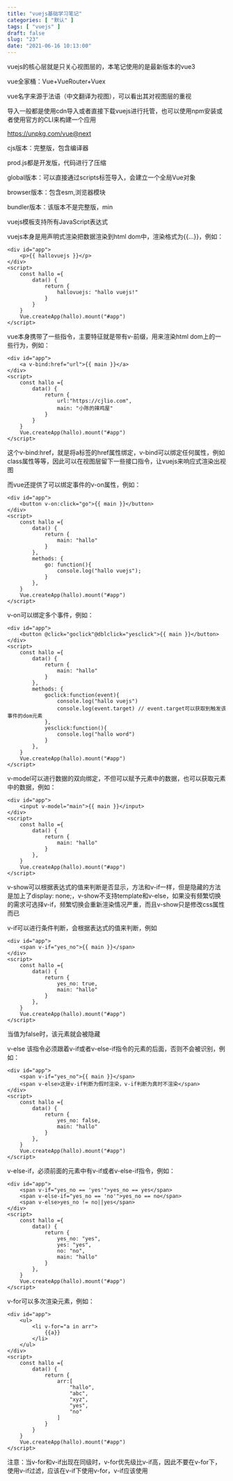 ```yaml
---
title: "vuejs基础学习笔记"
categories: [ "默认" ]
tags: [ "vuejs" ]
draft: false
slug: "23"
date: "2021-06-16 10:13:00"
---
```


vuejs的核心层就是只关心视图层的，本笔记使用的是最新版本的vue3

vue全家桶：Vue+VueRouter+Vuex

vue名字来源于法语（中文翻译为视图），可以看出其对视图层的重视

导入一般都是使用cdn导入或者直接下载vuejs进行托管，也可以使用npm安装或者使用官方的CLI来构建一个应用

https://unpkg.com/vue@next


cjs版本：完整版，包含编译器

prod.js都是开发版，代码进行了压缩

global版本：可以直接通过scripts标签导入，会建立一个全局Vue对象

browser版本：包含esm,浏览器模块

bundler版本：该版本不是完整版，min

vuejs模板支持所有JavaScript表达式

vuejs本身是用声明式渲染把数据渲染到html dom中，渲染格式为{{...}}，例如：

    <div id="app">
        <p>{{ hallovuejs }}</p>
    </div>
    <script>
        const hallo ={
            data() {
                return {
                    hallovuejs: "hallo vuejs!"
                }
            }
        }
        Vue.createApp(hallo).mount("#app")
    </script>

vue本身携带了一些指令，主要特征就是带有v-前缀，用来渲染html dom上的一些行为，例如：

    <div id="app">
        <a v-bind:href="url">{{ main }}</a>
    </div>
    <script>
        const hallo ={
            data() {
                return {
                    url:"https://cjlio.com",
                    main: "小陈的辣鸡屋"
                }
            }
        }
        Vue.createApp(hallo).mount("#app")
    </script>


这个v-bind:href，就是将a标签的href属性绑定，v-bind可以绑定任何属性，例如class属性等等，因此可以在视图层留下一些接口指令，让vuejs来响应式渲染出视图

而vue还提供了可以绑定事件的v-on属性，例如：

    <div id="app">
        <button v-on:click="go">{{ main }}</button>
    </div>
    <script>
        const hallo ={
            data() {
                return {
                    main: "hallo"
                }
            },
            methods: {
                go: function(){
                    console.log("hallo vuejs");
                }
            },
        }
        Vue.createApp(hallo).mount("#app")
    </script>

v-on可以绑定多个事件，例如：

    <div id="app">
        <button @click="goclick"@dblclick="yesclick">{{ main }}</button>
    </div>
    <script>
        const hallo ={
            data() {
                return {
                    main: "hallo"
                }
            },
            methods: {
                goclick:function(event){
                    console.log("hallo vuejs")
                    console.log(event.target) // event.target可以获取到触发该事件的dom元素
                },
                yesclick:function(){
                    console.log("hallo word")
                }
            },
        }
        Vue.createApp(hallo).mount("#app")
    </script>






v-model可以进行数据的双向绑定，不但可以赋予元素中的数据，也可以获取元素中的数据，例如：

    <div id="app">
        <input v-model="main">{{ main }}</input>
    </div>
    <script>
        const hallo ={
            data() {
                return {
                    main: "hallo"
                }
            },
        }
        Vue.createApp(hallo).mount("#app")
    </script>

v-show可以根据表达式的值来判断是否显示，方法和v-if一样，但是隐藏的方法是加上了display: none;，v-show不支持template和v-else，如果没有频繁切换的需求可选择v-if，频繁切换会重新渲染情况严重，而且v-show只是修改css属性而已

v-if可以进行条件判断，会根据表达式的值来判断，例如

    <div id="app">
        <span v-if="yes_no">{{ main }}</span>
    </div>
    <script>
        const hallo ={
            data() {
                return {
                    yes_no: true,
                    main: "hallo"
                }
            },
        }
        Vue.createApp(hallo).mount("#app")
    </script>

当值为false时，该元素就会被隐藏

v-else 该指令必须跟着v-if或者v-else-if指令的元素的后面，否则不会被识别，例如：

    <div id="app">
        <span v-if="yes_no">{{ main }}</span>
        <span v-else>这是v-if判断为假时渲染，v-if判断为真时不渲染</span>
    </div>
    <script>
        const hallo ={
            data() {
                return {
                    yes_no: false,
                    main: "hallo"
                }
            },
        }
        Vue.createApp(hallo).mount("#app")
    </script>


v-else-if，必须前面的元素中有v-if或者v-else-if指令，例如：

    <div id="app">
        <span v-if="yes_no == 'yes'">yes_no == yes</span>
        <span v-else-if="yes_no == 'no'">yes_no == no</span>
        <span v-else>yes_no != no||yes</span>
    </div>
    <script>
        const hallo ={
            data() {
                return {
                    yes_no: "yes",
                    yes: "yes",
                    no: "no",
                    main: "hallo"
                }
            },
        }
        Vue.createApp(hallo).mount("#app")
    </script>

v-for可以多次渲染元素，例如：

    <div id="app">
        <ul>
            <li v-for="a in arr">
                {{a}}
            </li>
        </ul>
    </div>
    <script>
        const hallo ={
            data() {
                return {
                    arr:[
                        "hallo",
                        "abc",
                        "xyz",
                        "yes",
                        "no"
                    ]
                }
            }
        }
        Vue.createApp(hallo).mount("#app")
    </script>


注意：当v-for和v-if出现在同级时，v-for优先级比v-if高，因此不要在v-for下，使用v-if过滤，应该在v-if下使用v-for，v-if应该使用<template>（<template>不会创建dom元素）



v-html可以插入html


    <div id="app">
        <span v-html="main"></span>
    </div>
    <script>
        const hallo ={
            data() {
                return {
                    main: "<p>hallo word</p>"
                }
            },
        }
        Vue.createApp(hallo).mount("#app")
    </script>

v-once表示该元素或者组件只渲染一次，后面不会因为数据的改变而重新渲染


动态参数的实现

    <div id="app">
    </div>

    const hallo = {
        data() {
            return {
                main: "hallo",
                abc: "classa"
            }
        },
        template: `<h1 :[abc] = "main">hallo word</h1>`
    }
    Vue.createApp(hallo).mount("#app")


vuejs提供了一个叫组件的概念，将重复的程序进行封装，用这些被封装的组件来构建大型应用，可以理解为积木

根组件：挂载应用时，该组件被认为是渲染的起点

如果想挂载一个应用到id为app的dom元素中，那么就需要挂载#app，通过一个vue实例，调用其component()方法，创建一个组件


    <div id="app">
        <hallo v-for="item in groceryList" v-bind:todo="item" v-bind:key="item.id"></hallo>
    </div>
    <script>
        const main ={
            data(){
                return{
                    groceryList: [
                        {id:0,text:"abc"},
                        {id:1,text:"xyz"},
                        {id:2,text:"hallo"}
                    ]
                }
            }
        } 
        const app = Vue.createApp(main)
        app.component("hallo",{
            props: ["todo"],
            template: `<h1>{{todo.text}}<h1>`
        })
        app.mount("#app")
    </script>

上面简单说明了一下组件的概念,下面详细说明一下组件和组件实例

页面是这些组件的容器，因此，组件在页面中表达出来的是原生html

模板（template）：模板定义了数据和html dom的绑定关系

初始数据（data）：组件的初始数据，组件具有作用域，因此是处于封装私有状态的

接收的外部参数（props）：组件之间通过该参数进行数据的传递和分享(单向，只能从父组件中获取，不能进行修改,父传子)

方法（methods）：对数据的改动一般都在组件的方法内进行操作，通过v-on指令把输入事件和组件方法进行绑定

生命周期钩子（lifecycle hooks）：每个实例都会触发多个生命周期钩子，从创建到废弃的过程就是生命周期，可以在不同时候进行逻辑处理，另外还有组件生命周期

组件：一种对数据和方法的封装

mount()返回的是组件实例

组件实例：组件继承于组件，通过createApp()建立组件实例

当需要进行数据计算处理时，例如将两个数据合并，如果通过正常的表达式来表示，那么一旦数据处理复杂了，程序会显得很繁杂，vuejs中提供了一个叫计算属性的东西，例如：

    <div id="app">
        {{hallo}}
    </div>
    <script>
        Vue.createApp({
            data() {
                return {
                   yes:{
                        main: "abc"
                   }
                }
            },
            computed: {
                hallo() {
                    return "hallo"+" "+this.yes.main
                }
            }
        }).mount('#app')
    </script>



样式绑定

    <style>
        .abc{
            width: 100px;
            height: 100px;
            background-color: #ccc;
        }
    </style>

    <div id="app">
    </div>
    <script>
    const app = Vue.createApp({
        data() {
            return {
                classdata: "abc"
            }
        },
        template: `
            <div :class = "classdata">hallo word</div>
        `
    })
    app.mount('#app')
    </script>


组件是可重复使用的实例，例如：

    <div class="app">
        <test></test>
        <test></test>
    </div>

    const app = Vue.createApp({})
    app.component("test",{
        data() {
            return {
                abc: "hallo"
            }
        },
        template: `
            <div>
                {{abc}} word
            </div>`
    })
    app.mount("#app")


全局组件

一般来说组件的数据是独享的，只有全局组件才能进行数据访问，例如：


    const app = Vue.createApp({
        template: `
            <div>
                <test></test>
                <abc><abc>
            </div>
        `
            // 父组件
    })

    app.component("test",{
        template: `<abc><abc>`
            // 全局组件
    })

    app.component("abc",{
        data() {
            return {
                text: "hallo word"
            }
        },
        template: ` <div>{{text}}</div> ` 
            // 全局组件
    })

    app.mount('#app')


abc组件分享了数据给test组件


局部组件

    <test></test>
    <Test_datea></Test_datea>


    const Test_date ={
        template: "<p>hallo word</p>"
        // 局部组件
    }
    const Test_datea ={
        template: "<p>hallo hhh</p>"
        // 局部组件
    }
    const app = Vue.createApp({
        components: {
            "test" :Test_date
            Test_datea
        }
    }).mount('#app')

其中test为组件名，指向了Test_date局部组件，




父子组件之间传递数据

    <div id="app">
        <test :name="text"></test>
    </div>
    <script>
    const app = Vue.createApp({
        data() {
            return {
                 text: "hallo",
            }
        }
    })
    app.component("test",{
        props: ["name"],
        template: `<p>{{name}}</p>`
    })
    app.mount('#app')
    </script>


静态传值只能传字符串类型，如果要传其他数据类型或者想动态传递数据，可以使用v-bind


通过循环来输出一组数据

    <div id="app">
        <test v-for="data in datas" :key="data.id" :href="data.url" :text="data.text"></test>
    </div>
    <script>
    const app = Vue.createApp({
        data() {
            return {
                datas: [
                    {id: 1, url: "https://cjlio.com", text: "hallo"},
                    {id: 2, url: "https://test.cjlio.com", text: "abcxyz"}
                ]
            }
        }
    })
    app.component("test",{
        props: ["text"],
        template: `<a><p>{{text}}</p></a>`
    })
    app.mount('#app')
    </script>



传值校验

 props中的值进行验证，例如：

    <div id="app">
        <test text="123" url="https://cjlio.com" main="yes" ifmain=11></test>
    </div>
    <script>
    const app = Vue.createApp({})
    app.component("test",{
        props: {
            text: String, // 基本类型验证 null和undefined会通过任何类型验证，如果不是这个类型，将返回警告
            url: [Number,String], // 多个类型验证，当数据不是这的类型
            main: {
                type: String, // 类型String，必填，如果设置没有该值
                required: true
            },
            hallo: {
                type: String, //  类型String，带默认值default
                default: "hallo vuejs"
            },
            obj: {
                type: Object, // 类型Object，带默认值函数
                default: function(){
                    return{
                        text: "abc"
                    }
                }
            },
            ifmain: { 
                validator: function(value){
                    return(value>10)  // 验证函数
                }
            }
        },
        template: `
            <p>{{text}}</p>
            <p>{{url}}</p>
            <p>{{main}}</p>
            <p>{{hallo}}</p>
            <p>{{obj}}</p>
            <p>{{ifmain}}</p>
        `
    })
    app.mount('#app')
    </script>
        






---

vuejs事件修饰符

.stop：阻止冒泡事件的发生，只触发自身的事件，一个子元素定义了事件，但是它的父元素也定义了一个事件，而且这两个事件的触发机制还是一样的，那么就会导致这两个事件都触发，而想避免发生就需要在目标元素上的事件加上.stop，例如：


    <div id="app" @click = "divclick">
        <input type="button" value="GO" @click.stop = "inputclick">
    </div>

.prevent：拦截默认事件的发生，有一些标记拥有自身的默认事件，例如a标记，例如：

    <div id="app">
        <a href="https://cjlio.com" @click.prevent = "alinkclick">{{data}}</a>
    </div>
    <script>
        const hallo ={
            data(){
                return{
                    data: "GO"
                }
            },
            methods: {
                alinkclick: function(){
                    console.log("hallo")
                },
            },
        }
        Vue.createApp(hallo).mount("#app")
    </script>

这里阻止了a标记的默认事件


.capture：捕获事件，当发生冒泡事件时，先触发带有该修饰符的，如果有多个，则从父元素到子元素触发

触发机制：优先触发带有.capture的，然后再按照从内往外的冒泡


.self：只有当事件在该元素上时才触发，冒泡和捕获都无法让其触发事件，只要当事件发生在该元素本身才会触发

.once：指定该绑定的事件只会触发一次


.stop和.self的区别：.stop会阻止全部冒泡事件，而.self只阻止自身的冒泡


.passive：每一次发生事件，浏览器都去查询有没有preventDefault来阻止该事件的默认行为，.passive就是来声明，没有使用preventDefault来阻止该事件的默认行为，因为其是告诉没有使用阻止事件的默认行为，所有passive是和prevent冲突，不能一起使用，否则.prevent会被忽略

因为在移动端，一般都是监听滚动事件比较多，而每移动一次都会触发一次事件，会进行查询有没有使用prevent，可能会导致滑动卡顿，使用passive能有效提升移动端的性能和流畅度



---

生命周期钩子函数会在某一些特定的时刻自动触发，方便在该时刻完成一些工作

vue实例生命周期


vue实例的创建，运行，到销毁期间，会触发一些叫生命周期钩子的函数，可以通过该来监听数据变化

按照生命周期排序：

beforeCreate：实例刚刚初始化之后，数据观察和事件机制（data 和 methods）都还未初始化，不能获取dom节点

created：数据观察和事件机制（data 和 methods）都已经初始化，dom节点处理完成，组件未加载

beforeMount：实例已经加载完毕，但是还没有执行挂载操作，得不到具体的DOM元素

mounted：实例已经加载完毕，也执行了挂载操作，DOM已被渲染出来

beforeUpdate：处于数据更新之前，data中的值是最新的，但是页面上还是旧的数据，还没有重新处理dom节点

updated：处于数据更新之后，data中的值和页面上的数据都已经更新，dom节点也被重新处理

beforeUnmount：实例销毁之前，实例还是在可用状态，可使用this获取实例

unmounted：实例销毁后，数据绑定和事件监听器全部清除，子实例销毁


例如：

    <div id="app"></div>


    const app = Vue.createApp({
        data(){
            return{
                message: 'hallo word'
            }
        },
        beforeCreate() {
            console.log("beforeCreate")
        },
        created() {
            console.log("created")
        },
        beforeMount(){
            console.log("beforeMount")
        },
        mounted() {
            console.log("mounted")
        },
        beforeUpdate() {
            console.log("beforeUpdate")
        },
        updated() {
            console.log("updated")
        },
        beforeUnmount() {
            console.log("beforeUnmount")
        },
        unmounted() {
            console.log("unmounted")
        },
        template: "<h2>{{message}}</h2>"
        
    })
    let main = app.mount("#app")
    setTimeout(()=>{
        main.$data.message = 'abc' // 挂载3秒后触发更新事件
    },3000)
    setTimeout(() => {
        app.unmount() // 6秒后触发销毁事件
    }, 6000)










访问组件的生命周期

vue组件周期

实例生命周期加on就是组件周期

beforeCreate和created统一为setup()

beforeMount为onBeforeMout，mounted为onMounted，beforeUpdate为onBeforeUpdate，updated为onUpdated，beforeUnmount为onBeforeUnmount，unmounted为onUnmounted



setup：data 和 method 都已经初始化

onBeforeMount：组件被挂载到dom节点之前

onMounted：组件被挂载到dom节点完毕

onBeforeUpdate：组件更新之前

onUpdated：组件更新之后

onBeforeUnmount：组件销毁之前

onUnmounted：组件销毁完毕之后

onErrorCaptured：当捕获到来自子孙组件的异常时

onRenderTracked：当虚拟DOM重新渲染时调用

onRenderTriggered：当虚拟DOM重新渲染被触发时调用

onActivated：当被包含在<keep-alive>中的组件时

onDeactivated: 当被包含在<keep-alive>中的组件发生改变时（例如切换组件，原来的组件销毁时）



注意：使用<keep-alive>的组件会把数据保留在内存中，避免需要重新加载多次数据






---

实例的data()是一个函数，并非方法，vue在创建vue的组件实例过程中会调用该函数，以$data的形式进行存储在vue实例中，data中的所有值都可以通过实例来暴露（访问或者修改），例如：

    const hallo = Vue.createApp({
        data() {
            return {
                hallovuejs: "hallo vuejs!"
            }
        }
    }).mount("#app")
    console.log(hallo.$data.hallovuejs)
    console.log(hallo.hallovuejs)


---

方法

vue允许使用methods向组件实例添加方法

vue会自动为methods绑定this，使其始终指向组件实例

methods一样可以在组件模板中暴露，也可以在模板中用做事件监听

<div @click="alinkclick"></div>

---

计算属性

计算属性和方法的区别就是：计算属性只在其依赖发生变化才重新计算，只要依赖未发生改变，那么就会直接从缓存中获取，不会再执行其函数

如果使用一个方法来计算时，那么data()返回的值，发生一次改变，事件方法就会重新计算一次，因此涉及计算类的使用计算属性，而不是方法

例如：

    const app = Vue.createApp({
        data() {
            return {
                hallovuejs: "hallo vuejs!"
            }
        },
        computed: {
            hallo(){
                return this.hallovuejs == "hallo vuejs!" ? "Yes" : "No"
            }
        }
    }).mount("#app")


---

watch监听器

watch接收2个参数，被监听的data()属性值，回调函数，当监听的变量发生改变时，自动执行回调函数，例如

    const app = Vue.createApp({
        data() {
            return {
                num: 100
            }
        },
        watch: {
            num(current, prev) {
                console.log('num发生改变')
                console.log("改变之后的值:", current)
                console.log("改变之前的值:", prev)
            }
        }
    })
    let vm = app.mount("#app")
    vm.num = 300
    vm.$data.num = 600

另外一种使用方法


    const count = ref(100) 
    watch(count,(current, prev) => {
        console.log('num发生改变')
        console.log("改变之后的值:",current)
        console.log("改变之前的值:",prev)
    })


watch和计算属性的区别：虽然都可以监听data()属性值的改变，但是计算属性会在页面渲染时触发一次，而watch只在被监听的发生改变时触发，而且watch可以得到改变之后的值和改变之前的值

watch可以监听多个值




---

class绑定


vue允许使用:class对象来动态切换class，例如：


    <div id="app">
        <p :class="{container: yes,nav: no}"></p>
    </div>
    
    <script>
    const hallo = Vue.createApp({
        data() {
            return {
                yes: true,
                no: false
            }
        }
    }).mount('#app')
    </script>

而class的存在取决于键值对的值，允许传入多个值，也可以直接调用对象，例如：

    <div id="app">
        <p :class="classnav"></p>
    </div>
    
    <script>
    const hallo = Vue.createApp({
        data() {
            return {
                classnav: {
                    container: false,
                    nav: true
                }
            }
        }
    }).mount('#app')
    </script>

vue也允许通过数组来传入class，例如：


    <div id="app">
        <p :class="[classnav,classa]"></p>
    </div>
    
    <script>
    const hallo = Vue.createApp({
        data() {
            return {
                classnav: "nav",
                classa: "texta"
            }
        }
    }).mount('#app')
    </script>


同样也允许使用三元表达式，例如：

    <div id="app">
        <p :class="[no ? classnav: '',classa]"></p>
    </div>
    
    <script>
    const hallo = Vue.createApp({
        data() {
            return {
               no: false,
               classa: "texta"
            }
        }
    }).mount('#app')
    </script>

始终添加classa，classnav取决已经no的值

vue也是允许在数组中使用对象来处理

如果在组件中已经绑定了class，而在调用其又加上其他class，那么就会合并，vue允许在组件中进行:class，如果有多个元素，在调用时绑定class，但是又想指定其class给予某个，可以使用$attrs组件属性，例如：


    <div id="app">
        <test class="nav"></test>
    </div>
    <script>
    const hallo = Vue.createApp({}).component("test",{
        template: `
            <div>hallo</div>
            <div :class="$attrs.class">vuejs</div>
            `
    }).mount('#app')
    </script>


上面只有<div>vuejs</div>接收到class

---


内联样式绑定（:style）

例子：

    <div id="app">
        <div :style="{ color: a, margin: b + 'px' }"></div>
    </div>
    <script>
    const hallo = Vue.createApp({
        data() {
            return {
                a: "#ccc",
                b: 300
            }
        },
    }).mount('#app')
    </script>


多重值

    <div id="app">
        <div :style="{ color: ['#ccc','#fff','#000']}"></div>
    </div>

一般来说只会选择最后一个（前提是浏览器支持）

---


列表渲染

v-for可以将一个数组迭代成一组元素

使用的形式是 item in items，items为数组，item为迭代的元素，例如：

    <div id="app">
        <div v-for="item in items" :key="item.message">
            {{ item.message }}
        </div>
    </div>
    <script>
    const hallo = Vue.createApp({
        data() {
            return {
                items: [{message: "xyz"},{message: "abc"},{message: "hallo"}]
            }
        },
    }).mount('#app')


而:key的作用是为了更加效率的渲染dom，更快判断出某个不存在的元素，可以根据key动态来重新排列元素的顺序，key的目的是保证唯一性

v-for支持index参数，即当前的索引，例如：

    <div id="app">
        <div v-for="(item,index) in items">
            {{ index }}:{{ item.message }}
        </div>
    </div>
    <script>
    const hallo = Vue.createApp({
        data() {
            return {
                items: [{message: "xyz"},{message: "abc"},{message: "hallo"}]
            }
        },
    }).mount('#app')
    </script>



in可以用of替代<div v-for="(item,index) of items">

v-for也可以使用对象(从某个角度来看，数组也是对象的一种)，例如：

    <div id="app">
        <div v-for="(item,key) of items" >
            {{ key }}:{{ item }}
        </div>
    </div>
    <script>
    const hallo = Vue.createApp({
        data() {
            return {
                items: {
                    hallo: "yes",
                    abc: "2002",
                    xyz: "np"
                }
            }
        },
    }).mount('#app')

第二参数为键名，这里命名为key，实质上就是一个key

也可以加index做为第三个参数，作为索引值

vue在渲染元素时，如果数据的顺序发生改变，vue是不会将dom元素进行适配顺序，而是重新更新数据，确保正确渲染

v-for也支持整数

<div v-for="a in 6" :key="a"></div>

和遍历一样，会重复对应的次数

---


事件处理


一般用v-on进行监听事件，例如：<div v-on:click="boom"></div>

多个事件用逗号,分开

可以简写为@click="boom"，boom是方法，不推荐直接将逻辑写在事件v-on，而是使用一个方法来调用，例如：

    <div id="app">
        <div @click="boom('yes')">
            hallo
        </div>
    </div>
    <script>
    const hallo = Vue.createApp({
        data() {
            return {
                abc: "hallo"
            }
        },
        methods: {
            boom(a){
                console.log(this.abc + "boom")
                console.log(a)
            }
        }
    }).mount('#app')



按键修饰符

一般用于监听键盘事件，精确的知道某个按键是否被触发

.enter：顾名思义 回车键

.tab：tab键

.delete：删除或者退格

.esc：esc键

.space：空格键

.up：上键

.down：下键

.left：左键<

.right: 右键>

系统修饰符

.ctrl：ctrl键

.alt：alt键

.shift：shift键

.meta：在win为windows键，在mac为command键

例如：

<input @keydown.enter="submit" />

上面只要触发一个要求就会被触发

.exact：精确触发

@keydown.enter.exact // 只有当enter被按下时触发

@keydown.exact // 只有在没有任何系统修饰符被按下才触发


鼠标修饰符

@click.left：鼠标右键

@click.right：鼠标右键

@click.middle：鼠标中键


例如：




    <div id="app">
        <test class="nav"></test>
    </div>
    <script>
    const hallo = Vue.createApp({}).component("test",{
        methods: {
            entersubmit(){
                console.log('回车事件已触发')
            }
            clickmouse(){
                console.log('鼠标中键事件已触发')
            }
        }
        template: `
            <input @keydown.enter.exact="submit" />
            <div @click.middle = "clickmouse">hallo word</div>
            `
    }).mount('#app')
    </script>




---


自定义指令（directive）

vue允许指定义指令，例如：

    <div id="app">
        <input type="text" v-hallo>
    </div>
    <script>
    const app = Vue.createApp({})
    app.directive("hallo",{
        mounted(abc) {
            abc.focus()
        },
    })
    app.mount('#app')
    </script>

这里的abc指定的是当前元素

局部指令：组件中接受directives选项

指令的钩子函数

created：当绑定元素的属性和事件监听器被应用之前调用

beforeMount：当指令第一次绑定到元素并且在挂载父组件之前调用

mounted：绑定元素的父组件被挂载后调用

beforeUpdate：更新包含组件的VNode之前调用

updated：包含组件的VNode及其子组件的VNode更新后调用

beforeUnmount：在卸载绑定元素的父组件之前调用

unmounted：当指令与元素解除绑定，并且父组件也被卸载时调用一次


---

表单输入绑定

v-model可以用于数据的双向绑定，但是v-model会忽略表单元素的初始值，而使用实例中的数据作为数据源（需要在data中声明初始值）

复选框的数据绑定返回的是布尔值，也是可以将数据绑定到一个数组中，例如：

    <div id="app">
        <input type="checkbox" value="hallo" v-model="datas"/>
        <label for="hallo">hallo</label>
        <input type="checkbox" value="abc" v-model="datas"/>
        <label for="abc">abc</label>
        <input type="checkbox" value="xyz" v-model="datas"/>
        <label for="xyz">xyz</label>
        <p>
            data: {{datas}}
        </p>
    </div>
    <script>
    const hallo = Vue.createApp({
        data() {
            return {
                datas: []
            }
        },
    }).mount('#app')
    </script>



单选框（radio），数据存放在字符串中，输出的也是字符串（选择框和输入框也是字符串）

如果想输入或者选择返回的不是字符串，而是其他类型，可以使用v-model.number，当然也是可以进行手动转类型，但是v-model.number可以自动判断输入是否是数字还是字符串

true-value和false-value可以在被选中或者取消选中时触发，例如：


data: {{datas}}
<input type="checkbox" v-model.lazy="datas" true-value="halloword" false-value="hahahah"/>

v-model.lazy是v-model数据双向绑定的懒加载，在每次input事件（失去焦点）触发后将输入框的值与数据进行同步

v-model.trim可以自动过滤掉输入数据的首尾空格

---


组件

全局注册

app.component


局部注册

const componentA = {}

  components: {
    'component-a': componentA,
  }


局部注册的组件，在其子组件是不可用的

通过Props传递数据给子组件

通过Props共享一些数据，例如：


    app.component('titles', {
        props: ['title'],
        template: `<h3>{{ title }}</h3>`
    })

    <titles title="hallo"></titles>

在上面的例子里，title="hallo"被传递数据给模板，任何值的可以传递给props，如果一个值被传递给props属性，那么这个值就成了这个组件实例的共享数据，这个值可以在模板中访问


监听子组件事件

使用自定义事件监听子组件，通过子组件事件来告诉父组件应该做什么，例如：

    template: `
        <button @click="$emit('hallomain')">
            app
        </button>
    `

    <div :style="{fontWeight: yes}">
        <hallo @hallomain="yes += 1"></hallo>
    </div>

也可以在组件的emits中列出事件
    
    app.component({
        emits: ["hallomain"]
    })


事件也可以用来返回一个值
    <button @click="$emit('hallomain',1)">
        app
    </button>

    <hallo @hallomain="yes += $event"></hallo>


这个值可以使用$event访问到，事件也可以是指向方法的，用事件来触发方法的使用，例如：@hallomain= "hallo"

给这个方法定义一下，在methods选项


组件也可以使用v-model（model-value）


    <hallo :model-value="hallomain" @update:model-value="hallomain = $event"></hallo>


如果是表单元素，例如input也想用自定义事件，需要将value绑定到props上，当input事件被触发时，就会将value通过自定义事件抛出，例如：

    app.component({
        props: ["valueData"],
        emits: ["hallomain"],
        template: `
            <input :value="valueData" @input="$emit("hallomain",$event.target.value)">
        `
    })



vue允许向父组件传递给子组件一些内容，例如：

  template: `
    <div class="hallo">
      <div>hallo</div>
      <slot></slot>
    </div>
  `
    <hallo>vuejs</hallo>


通过<slot>vue的自定义元素来插入，父组件的vuejs插入到slot自定义元素中

如果一个子组件定义了多个slot元素，可以使用name属性和slot属性进行分配，例如：
<slot name="main"></slot>

<div slot="main"></div>

发现name属性值和slot属性值相同时，就会分配该插槽到该元素中



单向数据流：父组件可以修改子组件数据，但是子组件不能修改父组件的数据

单向数据流的目的是确保组件的独立性，不然多个子组件都可以乱改父组件的数据，导致不知道按哪个数据为准了

如果想做到类似修改父组件，可以向获取父组件的数据到自己的data数据中，然后赋值给一个属性，通过修改该属性来做到类似修改了父组件的情况（实质上并没有影响到父组件），例如:


    app.component('hallo', {
        props: ['num'],
        data(){
            return{
                num: this.value
            }
        }
        template: `<div>{{num}}</div>`
    })


在上面的例子中，value就是父组件的数据，将其获取到num中，然后就可以改变num了



Non-Props：当父组件发送一个参数给子组件，但是子组件没有接收到这个参数时，子组件会原封不动的复制到自己的属性上的特性，例如：

    const app = Vue.createApp({
        template: `
            <div>
                <hallo num='hahaha'/>
            </div
        `
    })
    app.component('hallo', {
        // props: ['num'],
        template: `<div>hallo word</div>`
    })
    const vm = app.mount("#app")

可以利用Non-Props的特性，直接在父组件下，给子组件定义一些属性，例如style，class等等，只要子组件没有props接收该数据，都会原封不动的应用在自己的属性中


如果不想使用Non-Props的特性，又不想被影响，可以使用inheritAttrs属性

    app.component('hallo', {
        inheritAttrs: false,
        template: `<div>hallo word</div>`
    })



$attrs属性，当一个组件内部是多重嵌套，或者没有根时（指有多个同级元素），拥有该属性的元素才可以获取到利用Non-Props的特性传递的属性，实现属性穿透，而不用再手动传递了


    const app = Vue.createApp({
        template: `
            <div>
                <hallo num='hahaha'/>
            </div
        `
    })
    app.component('hallo', {
        template: `
            <div v-bind="$attrs">
                <div>
                    <div>
                        <div></div>
                        <div v-bind="$attrs"></div>
                        <div></div>
                    </div>
                </div>
                <div v-bind="$attrs">
                    hallo word
                </div>
                <div>
                    hallo hahaha
                </div>
            </div>
        `
    })

在上面这个例子中，只有带有$attrs属性的元素才能获取该传递的属性














